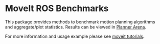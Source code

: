 # MoveIt ROS Benchmarks

This package provides methods to benchmark motion planning algorithms and aggregate/plot statistics. Results can be viewed in [Planner Arena](http://plannerarena.org/).

For more information and usage example please see [moveit tutorials](https://ros-planning.github.io/moveit_tutorials/doc/benchmarking/benchmarking_tutorial.html).
